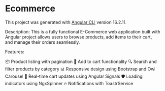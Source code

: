 # Ecommerce

This project was generated with [Angular CLI](https://github.com/angular/angular-cli) version 16.2.11.

Description:
This is a fully functional E-Commerce web application built with Angular 
 project allows users to browse products, add items to their cart, and manage their orders seamlessly.

Features:

📦 Product listing with pagination
🛒 Add to cart functionality
🔍 Search and filter products by category
📊 Responsive design using Bootstrap and Owl Carousel
🚀 Real-time cart updates using Angular Signals
🛡️ Loading indicators using NgxSpinner
🔥 Notifications with ToastrService
